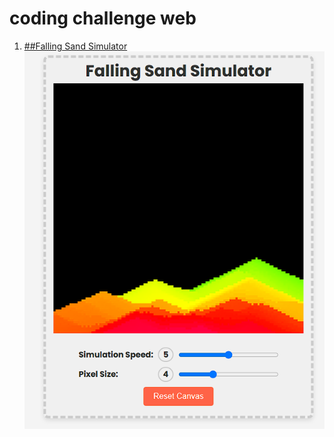 # coding challenge web

1. [##Falling Sand Simulator](faliing_sand_simulator/)
![Falling Sand Simulator Screenshot](faliing_sand_simulator/assets/screenshot.png)
